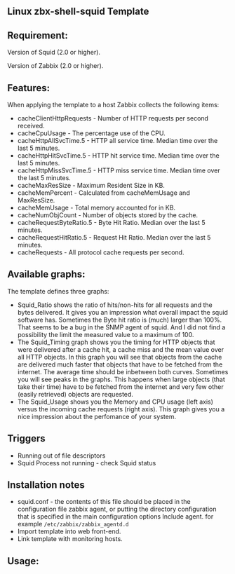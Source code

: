 Linux zbx-shell-squid Template
---------------------

Requirement:
------------
Version of Squid (2.0 or higher).

Version of Zabbix (2.0 or higher).

Features:
----------

When applying the template to a host Zabbix collects the following items:

- cacheClientHttpRequests -
Number of HTTP requests per second received.
- cacheCpuUsage -
The percentage use of the CPU.
- cacheHttpAllSvcTime.5 -
HTTP all service time. Median time over the last 5 minutes.
- cacheHttpHitSvcTime.5 -
HTTP hit service time. Median time over the last 5 minutes.
- cacheHttpMissSvcTime.5 -
HTTP miss service time. Median time over the last 5 minutes.
- cacheMaxResSize -
Maximum Resident Size in KB.
- cacheMemPercent -
Calculated from cacheMemUsage and MaxResSize.
- cacheMemUsage -
 Total memory accounted for in KB.
- cacheNumObjCount -
Number of objects stored by the cache.
- cacheRequestByteRatio.5 -
Byte Hit Ratio. Median over the last 5 minutes.
- cacheRequestHitRatio.5 -
Request Hit Ratio. Median over the last 5 minutes.
- cacheRequests -
All protocol cache requests per second.


Available graphs:
-----------------
The template defines three graphs:

- Squid_Ratio shows the ratio of hits/non-hits for all requests and the bytes delivered. It gives you an impression what overall impact the squid software has. Sometimes the Byte hit ratio is (much) larger than 100%. That seems to be a bug in the SNMP agent of squid. And I did not find a possibility the limit the measured value to a maximum of 100. 
- The Squid_Timing graph shows you the timing for HTTP objects that were delivered after a cache hit, a cache miss and the mean value over all HTTP objects. In this graph you will see that objects from the cache are delivered much faster that objects that have to be fetched from the internet. The average time should be inbetween both curves. Sometimes you will see peaks in the graphs. This happens when large objects (that take their time) have to be fetched from the internet and very few other (easily retrieved) objects are requested. 
- The Squid_Usage shows you the Memory and CPU usage (left axis) versus the incoming cache requests (right axis). This graph gives you a nice impression about the perfomance of your system. 

Triggers
---------------
- Running out of file descriptors
- Squid Process not running - check Squid status

Installation notes
------------------
- squid.conf - the contents of this file should be placed in the configuration file zabbix agent, or putting the directory configuration that is specified in the main configuration options Include agent.
for example `/etc/zabbix/zabbix_agentd.d`
- Import template into web front-end.
- Link template with monitoring hosts.

Usage:
------
